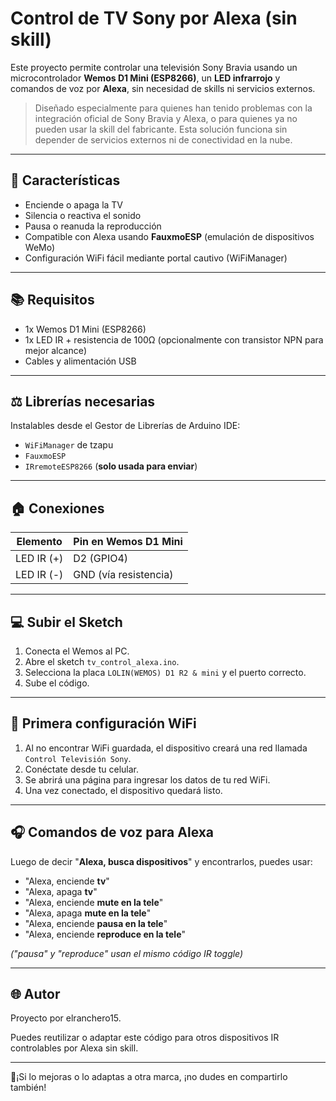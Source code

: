 
# Control de TV Sony por Alexa (sin skill)

Este proyecto permite controlar una televisión Sony Bravia usando un microcontrolador **Wemos D1 Mini (ESP8266)**, un **LED infrarrojo** y comandos de voz por **Alexa**, sin necesidad de skills ni servicios externos.

> Diseñado especialmente para quienes han tenido problemas con la integración oficial de Sony Bravia y Alexa, o para quienes ya no pueden usar la skill del fabricante. Esta solución funciona sin depender de servicios externos ni de conectividad en la nube.

---

## 🔧 Características

- Enciende o apaga la TV
- Silencia o reactiva el sonido
- Pausa o reanuda la reproducción
- Compatible con Alexa usando **FauxmoESP** (emulación de dispositivos WeMo)
- Configuración WiFi fácil mediante portal cautivo (WiFiManager)

---

## 📚 Requisitos

- 1x Wemos D1 Mini (ESP8266)
- 1x LED IR + resistencia de 100Ω (opcionalmente con transistor NPN para mejor alcance)
- Cables y alimentación USB

---

## ⚖️ Librerías necesarias

Instalables desde el Gestor de Librerías de Arduino IDE:
- `WiFiManager` de tzapu
- `FauxmoESP`
- `IRremoteESP8266` (**solo usada para enviar**)

---

## 🏠 Conexiones

| Elemento      | Pin en Wemos D1 Mini |
|---------------|----------------------|
| LED IR (+)    | D2 (GPIO4)           |
| LED IR (-)    | GND (vía resistencia) |

---

## 💻 Subir el Sketch

1. Conecta el Wemos al PC.
2. Abre el sketch `tv_control_alexa.ino`.
3. Selecciona la placa `LOLIN(WEMOS) D1 R2 & mini` y el puerto correcto.
4. Sube el código.

---

## 🔑 Primera configuración WiFi

1. Al no encontrar WiFi guardada, el dispositivo creará una red llamada `Control Televisión Sony`.
2. Conéctate desde tu celular.
3. Se abrirá una página para ingresar los datos de tu red WiFi.
4. Una vez conectado, el dispositivo quedará listo.

---

## 🎧 Comandos de voz para Alexa

Luego de decir "**Alexa, busca dispositivos**" y encontrarlos, puedes usar:

- "Alexa, enciende **tv**"
- "Alexa, apaga **tv**"
- "Alexa, enciende **mute en la tele**"
- "Alexa, apaga **mute en la tele**"
- "Alexa, enciende **pausa en la tele**"
- "Alexa, enciende **reproduce en la tele**"

*("pausa" y "reproduce" usan el mismo código IR toggle)*

---

## 🌐 Autor

Proyecto por elranchero15.

Puedes reutilizar o adaptar este código para otros dispositivos IR controlables por Alexa sin skill.

---

📍¡Si lo mejoras o lo adaptas a otra marca, ¡no dudes en compartirlo también!
